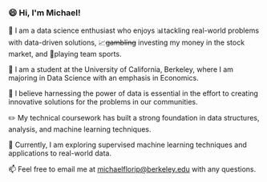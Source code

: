### 😄 Hi, I'm Michael! 
👋 I am a data science enthusiast who enjoys 📊tackling real-world problems with data-driven solutions, 📈~~gambling~~ investing my money in the stock market, and 🏀playing team sports.

🐻 I am a student at the University of California, Berkeley, where I am majoring in Data Science with an emphasis in Economics.  
  
🤝 I believe harnessing the power of data is essential in the effort to creating innovative solutions for the problems in our communities.  
  
✏️ My technical coursework has built a strong foundation in data structures, analysis, and machine learning techniques.  
  
🤔 Currently, I am exploring supervised machine learning techniques and applications to real-world data.  
  
📫 Feel free to email me at michaelflorip@berkeley.edu with any questions.

<!--
**michaelflorip/michaelflorip** is a ✨ _special_ ✨ repository because its `README.md` (this file) appears on your GitHub profile.

Here are some ideas to get you started:

- 🔭 I’m currently working on ...
- 🌱 I’m currently learning ...
- 👯 I’m looking to collaborate on ...
- 🤔 I’m looking for help with ...
- 💬 Ask me about ...
- 📫 How to reach me: ...
- 😄 Pronouns: ...
- ⚡ Fun fact: ...
-->
